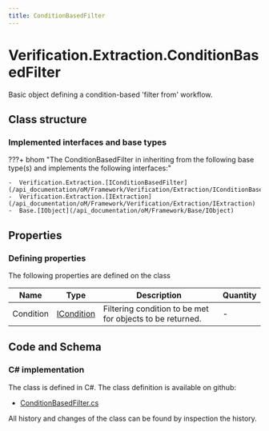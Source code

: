 ```yaml
---
title: ConditionBasedFilter
---
```


# Verification.Extraction.ConditionBasedFilter

Basic object defining a condition-based 'filter from' workflow.

## Class structure

### Implemented interfaces and base types

???+ bhom "The ConditionBasedFilter in inheriting from the following base type(s) and implements the following interfaces:"

    -  Verification.Extraction.[IConditionBasedFilter](/api_documentation/oM/Framework/Verification/Extraction/IConditionBasedFilter)
    -  Verification.Extraction.[IExtraction](/api_documentation/oM/Framework/Verification/Extraction/IExtraction)
    -  Base.[IObject](/api_documentation/oM/Framework/Base/IObject)


## Properties



### Defining properties

The following properties are defined on the class

| Name             | Type             | Description      | Quantity         |
|------------------|------------------|------------------|------------------|
| Condition | [ICondition](/api_documentation/oM/Framework/Verification/Conditions/ICondition) | Filtering condition to be met for objects to be returned. | - |


## Code and Schema

### C# implementation

The class is defined in C#. The class definition is available on github:

- [ConditionBasedFilter.cs](https://github.com/BHoM/BHoM/blob/develop/Verification_oM/Extraction\ConditionBasedFilter.cs)

All history and changes of the class can be found by inspection the history.
